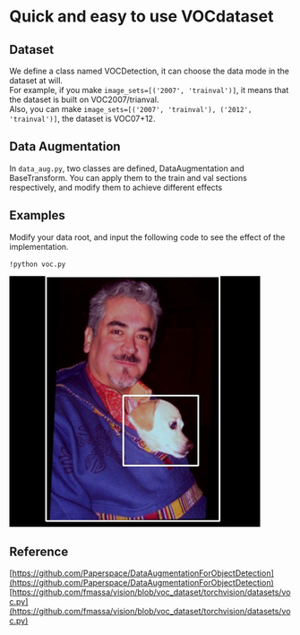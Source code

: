 # Quick and easy to use VOCdataset


## Dataset
We define a class named VOCDetection, it can choose the data mode in the dataset at will.\
For example, if you make `image_sets=[('2007', 'trainval')]`, it means that the dataset is built on VOC2007/trianval.\
Also, you can make `image_sets=[('2007', 'trainval'), ('2012', 'trainval')]`, the dataset is VOC07+12.

## Data Augmentation
In `data_aug.py`, two classes are defined, DataAugmentation and BaseTransform. You can apply them to the train and val sections respectively, and modify them to achieve different effects

## Examples
Modify your data root, and input the following code to see the effect of the implementation.
```
!python voc.py
```
![](./example.jpg)

## Reference
[https://github.com/Paperspace/DataAugmentationForObjectDetection](https://github.com/Paperspace/DataAugmentationForObjectDetection)
[https://github.com/fmassa/vision/blob/voc_dataset/torchvision/datasets/voc.py](https://github.com/fmassa/vision/blob/voc_dataset/torchvision/datasets/voc.py)
